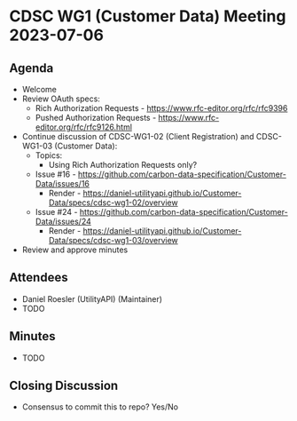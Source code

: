 # CDSC WG1 (Customer Data) Meeting 2023-07-06

## Agenda
* Welcome
* Review OAuth specs:
    * Rich Authorization Requests - https://www.rfc-editor.org/rfc/rfc9396
    * Pushed Authorization Requests - https://www.rfc-editor.org/rfc/rfc9126.html
* Continue discussion of CDSC-WG1-02 (Client Registration) and CDSC-WG1-03 (Customer Data):
    * Topics:
        * Using Rich Authorization Requests only?
    * Issue #16 - https://github.com/carbon-data-specification/Customer-Data/issues/16
        * Render - https://daniel-utilityapi.github.io/Customer-Data/specs/cdsc-wg1-02/overview
    * Issue #24 - https://github.com/carbon-data-specification/Customer-Data/issues/24
        * Render - https://daniel-utilityapi.github.io/Customer-Data/specs/cdsc-wg1-03/overview
* Review and approve minutes

## Attendees
* Daniel Roesler (UtilityAPI) (Maintainer)
* TODO

## Minutes
* TODO

## Closing Discussion
* Consensus to commit this to repo? Yes/No
